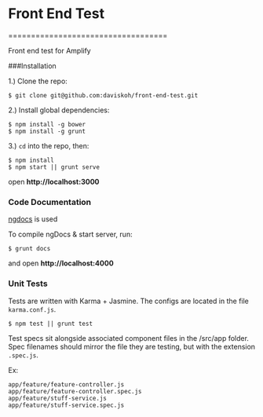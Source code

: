 # Front End Test
===================================

Front end test for Amplify

###Installation

1.) Clone the repo:

```
$ git clone git@github.com:daviskoh/front-end-test.git
```

2.) Install global dependencies:

```
$ npm install -g bower
$ npm install -g grunt
```

3.) `cd` into the repo, then:

```
$ npm install
$ npm start || grunt serve
```

open **http://localhost:3000**

### Code Documentation

[ngdocs](https://github.com/idanush/ngdocs) is used

To compile ngDocs & start server, run:

```
$ grunt docs
```

and open **http://localhost:4000**

### Unit Tests

Tests are written with Karma + Jasmine. The configs are located in the file `karma.conf.js`.

```
$ npm test || grunt test
```

Test specs sit alongside associated component files in the /src/app folder. Spec filenames should mirror the file they are testing, but with the extension `.spec.js`.

Ex:

```
app/feature/feature-controller.js
app/feature/feature-controller.spec.js
app/feature/stuff-service.js
app/feature/stuff-service.spec.js
```

